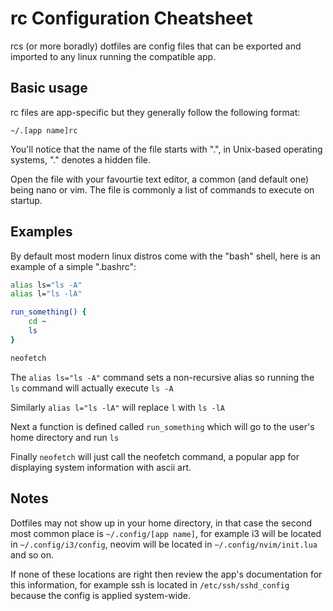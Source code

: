 # rc Configuration Cheatsheet

rcs (or more boradly) dotfiles are config files that can be exported and imported to any linux running the compatible app.

## Basic usage

rc files are app-specific but they generally follow the following format:

`~/.[app name]rc`

You'll notice that the name of the file starts with ".", in Unix-based operating systems, "." denotes a hidden file.

Open the file with your favourtie text editor, a common (and default one) being nano or vim. The file is commonly a list of commands to execute on startup.

## Examples

By default most modern linux distros come with the "bash" shell, here is an example of a simple ".bashrc":

```sh
alias ls="ls -A"
alias l="ls -lA"

run_something() {
	cd ~
	ls
}

neofetch
```

The `alias ls="ls -A"` command sets a non-recursive alias so running the `ls` command will actually execute `ls -A`

Similarly `alias l="ls -lA"` will replace `l` with `ls -lA`

Next a function is defined called `run_something` which will go to the user's home directory and run `ls`

Finally `neofetch` will just call the neofetch command, a popular app for displaying system information with ascii art.

## Notes

Dotfiles may not show up in your home directory, in that case the second most common place is `~/.config/[app name]`, for example i3 will be located in `~/.config/i3/config`, neovim will be located in `~/.config/nvim/init.lua` and so on.

If none of these locations are right then review the app's documentation for this information, for example ssh is located in `/etc/ssh/sshd_config` because the config is applied system-wide.

